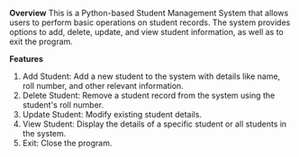 **Overview**
This is a Python-based Student Management System that allows users to perform basic operations on student records. The system provides options to add, delete, update, and view student information, as well as to exit the program.

**Features**
1. Add Student: Add a new student to the system with details like name, roll number, and other relevant information.
2. Delete Student: Remove a student record from the system using the student's roll number.
3. Update Student: Modify existing student details.
4. View Student: Display the details of a specific student or all students in the system.
5. Exit: Close the program.
